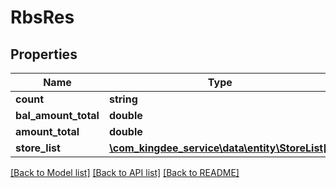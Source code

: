 # RbsRes

## Properties
Name | Type | Description | Notes
------------ | ------------- | ------------- | -------------
**count** | **string** |  | [optional] 
**bal_amount_total** | **double** |  | [optional] 
**amount_total** | **double** |  | [optional] 
**store_list** | [**\com_kingdee_service\data\entity\StoreList[]**](StoreList.md) |  | [optional] 

[[Back to Model list]](../README.md#documentation-for-models) [[Back to API list]](../README.md#documentation-for-api-endpoints) [[Back to README]](../README.md)


